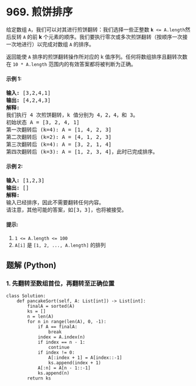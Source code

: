 # 969. 煎饼排序
给定数组 ```A```，我们可以对其进行煎饼翻转：我们选择一些正整数 <code><strong>k</strong> <= A.length</code>然后反转 ```A``` 的前 **k** 个元素的顺序。我们要执行零次或多次煎饼翻转（按顺序一次接一次地进行）以完成对数组 ```A``` 的排序。

返回能使 ```A``` 排序的煎饼翻转操作所对应的 k 值序列。任何将数组排序且翻转次数在 ```10 * A.length``` 范围内的有效答案都将被判断为正确。

#### 示例 1:
<pre>
<strong>输入:</strong> [3,2,4,1]
<strong>输出:</strong> [4,2,4,3]
<strong>解释:</strong>
我们执行 4 次煎饼翻转，k 值分别为 4，2，4，和 3。
初始状态 A = [3, 2, 4, 1]
第一次翻转后 (k=4): A = [1, 4, 2, 3]
第二次翻转后 (k=2): A = [4, 1, 2, 3]
第三次翻转后 (k=4): A = [3, 2, 1, 4]
第四次翻转后 (k=3): A = [1, 2, 3, 4]，此时已完成排序。
</pre>

#### 示例 2:
<pre>
<strong>输入:</strong> [1,2,3]
<strong>输出:</strong> []
<strong>解释:</strong>
输入已经排序，因此不需要翻转任何内容。
请注意，其他可能的答案，如[3，3]，也将被接受。
</pre>

#### 提示:
1. <code>1 <= A.length <= 100</code>
2. <code>A[i]</code> 是 <code>[1, 2, ..., A.length]</code> 的排列

## 题解 (Python)

### 1. 先翻转至数组首位，再翻转至正确位置
```Python3
class Solution:
    def pancakeSort(self, A: List[int]) -> List[int]:
        finalA = sorted(A)
        ks = []
        n = len(A)
        for n in range(len(A), 0, -1):
            if A == finalA:
                break
            index = A.index(n)
            if index == n - 1:
                continue
            if index != 0:
                A[:index + 1] = A[index::-1]
                ks.append(index + 1)
            A[:n] = A[n - 1::-1]
            ks.append(n)
        return ks
```
